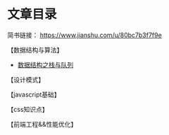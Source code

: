# 文章目录

简书链接： <https://www.jianshu.com/u/80bc7b3f7f9e>

【数据结构与算法】
* [数据结构之栈与队列](https://github.com/xuexueq/blog/issues)

【设计模式】

【javascript基础】

【css知识点】

【前端工程&&性能优化】

